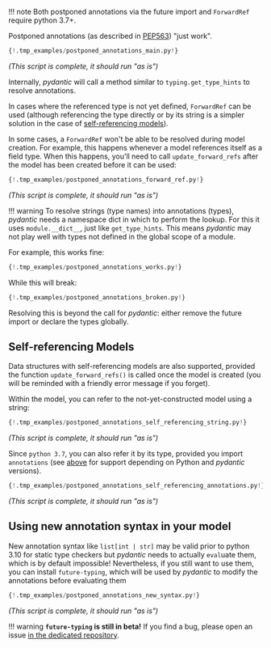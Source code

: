 !!! note
    Both postponed annotations via the future import and `ForwardRef` require python 3.7+.

Postponed annotations (as described in [PEP563](https://www.python.org/dev/peps/pep-0563/))
"just work".

```py
{!.tmp_examples/postponed_annotations_main.py!}
```
_(This script is complete, it should run "as is")_

Internally, *pydantic*  will call a method similar to `typing.get_type_hints` to resolve annotations.

In cases where the referenced type is not yet defined, `ForwardRef` can be used (although referencing the
type directly or by its string is a simpler solution in the case of
[self-referencing models](#self-referencing-models)).

In some cases, a `ForwardRef` won't be able to be resolved during model creation.
For example, this happens whenever a model references itself as a field type.
When this happens, you'll need to call `update_forward_refs` after the model has been created before it can be used:

```py
{!.tmp_examples/postponed_annotations_forward_ref.py!}
```
_(This script is complete, it should run "as is")_

!!! warning
    To resolve strings (type names) into annotations (types), *pydantic* needs a namespace dict in which to
    perform the lookup. For this it uses `module.__dict__`, just like `get_type_hints`.
    This means *pydantic* may not play well with types not defined in the global scope of a module.

For example, this works fine:

```py
{!.tmp_examples/postponed_annotations_works.py!}
```

While this will break:

```py
{!.tmp_examples/postponed_annotations_broken.py!}
```

Resolving this is beyond the call for *pydantic*: either remove the future import or declare the types globally.

## Self-referencing Models

Data structures with self-referencing models are also supported, provided the function
`update_forward_refs()` is called once the model is created (you will be reminded
with a friendly error message if you forget).

Within the model, you can refer to the not-yet-constructed model using a string:

```py
{!.tmp_examples/postponed_annotations_self_referencing_string.py!}
```
_(This script is complete, it should run "as is")_

Since `python 3.7`, you can also refer it by its type, provided you import `annotations` (see
[above](postponed_annotations.md) for support depending on Python
and *pydantic* versions).

```py
{!.tmp_examples/postponed_annotations_self_referencing_annotations.py!}
```
_(This script is complete, it should run "as is")_

## Using new annotation syntax in your model

New annotation syntax like `list[int | str]` may be valid prior to python 3.10 for static type checkers
but _pydantic_ needs to actually `eval`uate them, which is by default impossible!
Nevertheless, if you still want to use them, you can install `future-typing`, which will be used by
_pydantic_ to modify the annotations before evaluating them

```py
{!.tmp_examples/postponed_annotations_new_syntax.py!}
```
_(This script is complete, it should run "as is")_

!!! warning
    **`future-typing` is still in beta!** If you find a bug, please open an issue
    [in the dedicated repository](https://github.com/PrettyWood/future-typing/issues).
